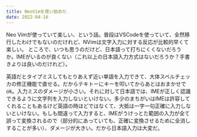 ```yaml
---
title: NeoVimを使い始めた
date: 2022-04-16
---
```


Neo Vimが使っていて楽しい、という話。普段はVSCodeを使っていて、全然移行したわけでもないのだけれど、NVimは文字入力に対する反応が比較的早くて楽しい。
ところで、いつも思うのだけど、日本語って打ちにくくないだろうか。IMEがいるのが良くない（これ以上の日本語入力方式はないだろうか？手書きよりは良いのだけれど）。

英語だとタイプミスしてもとりあえず近い単語を入力できて、大体スペルチェッカの修正機能で直せる。だからテキトーにキーを叩いてからあとはおまかせでok。入力ミスのダメージが小さい。それに対して日本語では、IMEが正しく認識できるように文字列を入力しないといけない。多少のまちがいはIMEは許容してくれることもあるけど英語の時ほどではなくて、大抵は一字一句正確に入力しないといけない。もしも間違って入力すると、IMEがうけっとた範囲の入力が全て誤って変換されるので（部分的にあっていても、正確に変換させるために全消しすることが多い）、ダメージが大きい。だから日本語入力は大変だ。

